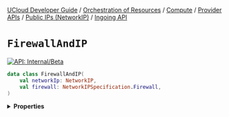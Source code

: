 [UCloud Developer Guide](/docs/developer-guide/README.md) / [Orchestration of Resources](/docs/developer-guide/orchestration/README.md) / [Compute](/docs/developer-guide/orchestration/compute/README.md) / [Provider APIs](/docs/developer-guide/orchestration/compute/providers/README.md) / [Public IPs (NetworkIP)](/docs/developer-guide/orchestration/compute/providers/ips/README.md) / [Ingoing API](/docs/developer-guide/orchestration/compute/providers/ips/ingoing.md)

# `FirewallAndIP`


[![API: Internal/Beta](https://img.shields.io/static/v1?label=API&message=Internal/Beta&color=red&style=flat-square)](/docs/developer-guide/core/api-conventions.md)



```kotlin
data class FirewallAndIP(
    val networkIp: NetworkIP,
    val firewall: NetworkIPSpecification.Firewall,
)
```

<details>
<summary>
<b>Properties</b>
</summary>

<details>
<summary>
<code>networkIp</code>: <code><code><a href='/docs/reference/dk.sdu.cloud.app.orchestrator.api.NetworkIP.md'>NetworkIP</a></code></code>
</summary>





</details>

<details>
<summary>
<code>firewall</code>: <code><code><a href='/docs/reference/dk.sdu.cloud.app.orchestrator.api.NetworkIPSpecification.Firewall.md'>NetworkIPSpecification.Firewall</a></code></code>
</summary>





</details>



</details>


